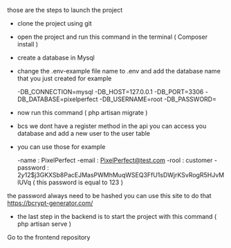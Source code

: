 those are the steps to launch the project
- clone the project using git
- open the project and run this command in the terminal ( Composer install )
- create a database in Mysql 
- change  the .env-example file name to .env and add the database  name that you just created 
for example 

    -DB_CONNECTION=mysql
    -DB_HOST=127.0.0.1
    -DB_PORT=3306
    -DB_DATABASE=pixelperfect
    -DB_USERNAME=root
    -DB_PASSWORD=


- now run this command ( php artisan migrate )
- bcs we dont have a register method in the api you can access you database and add a new user to the user table 
- you can use those for example

    -name : PixelPerfect 
    -email : PixelPerfect@test.com
    -rool : customer 
    -password : $2y$12$j3GKXSb8PacEJMasPWMhMuqWSEQ3FfU1sDWjrKSvRogR5HJvMlUVq    ( this password is equal to 123 ) 

the password always need to be hashed you can use this site to do that  https://bcrypt-generator.com/

- the last step in the backend is to start the project with this command ( php artisan serve  )

Go to the frontend repository 
